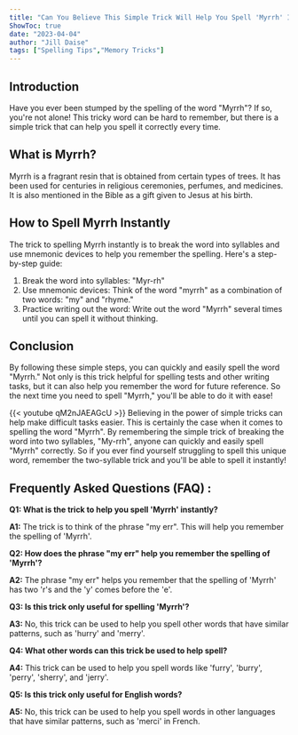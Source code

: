 ```yaml
---
title: "Can You Believe This Simple Trick Will Help You Spell 'Myrrh' Instantly?!"
ShowToc: true 
date: "2023-04-04"
author: "Jill Daise" 
tags: ["Spelling Tips","Memory Tricks"]
---
```

## Introduction

Have you ever been stumped by the spelling of the word "Myrrh"? If so, you're not alone! This tricky word can be hard to remember, but there is a simple trick that can help you spell it correctly every time.

## What is Myrrh?

Myrrh is a fragrant resin that is obtained from certain types of trees. It has been used for centuries in religious ceremonies, perfumes, and medicines. It is also mentioned in the Bible as a gift given to Jesus at his birth.

## How to Spell Myrrh Instantly

The trick to spelling Myrrh instantly is to break the word into syllables and use mnemonic devices to help you remember the spelling. Here's a step-by-step guide:

1. Break the word into syllables: "Myr-rh"
2. Use mnemonic devices: Think of the word "myrrh" as a combination of two words: "my" and "rhyme."
3. Practice writing out the word: Write out the word "Myrrh" several times until you can spell it without thinking.

## Conclusion

By following these simple steps, you can quickly and easily spell the word "Myrrh." Not only is this trick helpful for spelling tests and other writing tasks, but it can also help you remember the word for future reference. So the next time you need to spell "Myrrh," you'll be able to do it with ease!

{{< youtube qM2nJAEAGcU >}} 
Believing in the power of simple tricks can help make difficult tasks easier. This is certainly the case when it comes to spelling the word "Myrrh". By remembering the simple trick of breaking the word into two syllables, "My-rrh", anyone can quickly and easily spell "Myrrh" correctly. So if you ever find yourself struggling to spell this unique word, remember the two-syllable trick and you'll be able to spell it instantly!

## Frequently Asked Questions (FAQ) :
**Q1: What is the trick to help you spell 'Myrrh' instantly?**

**A1:** The trick is to think of the phrase "my err". This will help you remember the spelling of 'Myrrh'.

**Q2: How does the phrase "my err" help you remember the spelling of 'Myrrh'?**

**A2:** The phrase "my err" helps you remember that the spelling of 'Myrrh' has two 'r's and the 'y' comes before the 'e'.

**Q3: Is this trick only useful for spelling 'Myrrh'?**

**A3:** No, this trick can be used to help you spell other words that have similar patterns, such as 'hurry' and 'merry'.

**Q4: What other words can this trick be used to help spell?**

**A4:** This trick can be used to help you spell words like 'furry', 'burry', 'perry', 'sherry', and 'jerry'.

**Q5: Is this trick only useful for English words?**

**A5:** No, this trick can be used to help you spell words in other languages that have similar patterns, such as 'merci' in French.





